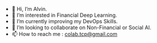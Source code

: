 - 👋 Hi, I’m Alvin. 
- 👀 I’m interested in Financial Deep Learning.
- 🌱 I’m currently improving my DevOps Skills.
- 💞️ I’m looking to collaborate on Non-Financial or Social AI.
- 📫 How to reach me : colab.tcp@gmail.com

<!---
altcp/altcp is a ✨ special ✨ repository because its `README.md` (this file) appears on your GitHub profile.
You can click the Preview link to take a look at your changes.
--->
